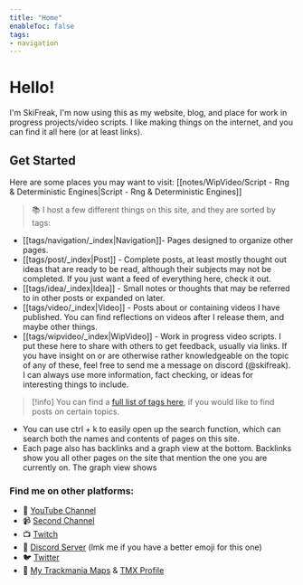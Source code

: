 ```yaml
---
title: "Home"
enableToc: false
tags:
- navigation
---
```

# Hello!
I'm SkiFreak, I'm now using this as my website, blog, and place for work in progress projects/video scripts. I like making things on the internet, and you can find it all here (or at least links).

## Get Started
Here are some places you may want to visit:
[[notes/WipVideo/Script - Rng & Deterministic Engines|Script - Rng & Deterministic Engines]]

> 📚 I host a few different things on this site, and they are sorted by tags:
- [[tags/navigation/_index|Navigation]]- Pages designed to organize other pages.
- [[tags/post/_index|Post]] - Complete posts, at least mostly thought out ideas that are ready to be read, although their subjects may not be completed. If you just want a feed of everything here, check it out.
- [[tags/idea/_index|Idea]] - Small notes or thoughts that may be referred to in other posts or expanded on later.
- [[tags/video/_index|Video]] - Posts about or containing videos I have published. You can find reflections on videos after I release them, and maybe other things.
- [[tags/wipvideo/_index|WipVideo]] - Work in progress video scripts. I put these here to share with others to get feedback, usually via links. If you have insight on or are otherwise rather knowledgeable on the topic of any of these, feel free to send me a message on discord (@skifreak). I can always use more information, fact checking, or ideas for interesting things to include.

> [!info]
You can find a [full list of tags here](https://ski-freak.github.io/quartz/tags/), if you would like to find posts on certain topics.

- You can use ctrl + k to easily open up the search function, which can search both the names and contents of pages on this site.
- Each page also has backlinks and a graph view at the bottom. Backlinks show you all other pages on the site that mention the one you are currently on. The graph view shows 

### Find me on other platforms:
- 🎥 [YouTube Channel](https://www.youtube.com/@Ski_Freak/featured)
- 📹 [Second Channel](https://www.youtube.com/@SkiFreakTM)
- 📺 [Twitch](https://www.twitch.tv/that_ski_freak)
- 📰 [Discord Server](https://discord.gg/sRB54zg) (lmk me if you have a better emoji for this one)
- 🐦 [Twitter](https://twitter.com/That_Ski_Freak)
- 🚗 [My Trackmania Maps](https://www.youtube.com/@ThatSkiFreak/videos) & [TMX Profile](https://trackmania.exchange/user/profile/27633)

